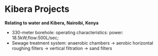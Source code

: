Kibera Projects
===============

**Relating to water and Kibera, Nairoibi, Kenya**
- 330-meter borehole: operating characteristics: power: 18.5kW;flow:500L/sec;
- Sewage treatment system: anaerobic chambers -> aerobic horizontal roughing filters -> vertical filtration -> sand filters
